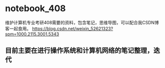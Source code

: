 # notebook_408
维护计算机专业考研408需要的资料，包含笔记，思维导图，可以配合我CSDN博客一起食用。
https://blog.csdn.net/weixin_52621323?spm=1000.2115.3001.5343

## 目前主要在进行操作系统和计算机网络的笔记整理，迭代
